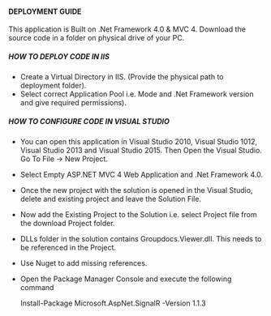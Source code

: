 #### DEPLOYMENT GUIDE

This application is Built on .Net Framework 4.0 & MVC 4. Download the source code in a folder on physical drive of your PC. 


##### HOW TO DEPLOY CODE IN IIS

- Create a Virtual Directory in IIS. (Provide the physical path to deployment folder). 
- Select correct Application Pool i.e. Mode and .Net Framework version and give required permissions). 


##### HOW TO CONFIGURE CODE IN VISUAL STUDIO

- You can open this application in Visual Studio 2010, Visual Studio 1012, Visual Studio 2013 and Visual Studio 2015. Then Open the Visual Studio. Go To File -> New Project.
- Select Empty ASP.NET MVC 4 Web Application and .Net Framework 4.0.
- Once the new project with the solution is opened in the Visual Studio, delete and existing project and leave the Solution File.
- Now add the Existing Project  to the Solution i.e. select Project file from the download Project folder.
- DLLs folder in the solution contains Groupdocs.Viewer.dll. This needs to be referenced in the Project.
- Use Nuget to add missing references.
- Open the Package Manager Console and execute the following command 

    Install-Package Microsoft.AspNet.SignalR -Version 1.1.3
